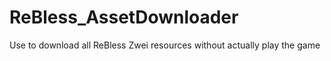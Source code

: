 # ReBless_AssetDownloader
Use to download all ReBless Zwei resources without actually play the game
